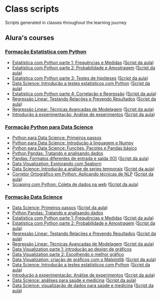 # Class scripts
Scripts generated in classes throughout the learning journey

## Alura's courses
### [Formação Estatística com Python](https://cursos.alura.com.br/formacao-estatistica-python)
* [Estatística com Python parte 1: Frequências e Medidas](https://cursos.alura.com.br/course/estatistica-distribuicoes-e-medidas) ([Script da aula](https://github.com/Daniel-ASG/Aulas_de_cursos/blob/main/Curso_de_Estat%C3%ADstica_Parte_1.ipynb))
* [Estatística com Python parte 2: Probabilidade e Amostragem](https://cursos.alura.com.br/course/estatistica-probabilidade-e-amostragem) ([Script da aula](https://github.com/Daniel-ASG/Aulas_de_cursos/blob/main/Curso_de_Estat%C3%ADstica_Parte_2.ipynb))
* [Estatística com Python parte 3: Testes de hipóteses](https://cursos.alura.com.br/course/estatistica-testes-hipotestes) ([Script da aula](https://github.com/Daniel-ASG/Aulas_de_cursos/blob/main/Curso_de_Estat%C3%ADstica_Parte_3.ipynb))
* [Data Science: Introdução a testes estatísticos com Python](https://cursos.alura.com.br/course/data-science-introducao-a-testes-estatisticos-com-python) ([Script da aula](https://github.com/Daniel-ASG/Aulas_de_cursos/blob/main/data_science_introducao_a_testes_estatisticos_com_python.ipynb))
* [Estatística com Python parte 4: Correlação e Regressão](https://cursos.alura.com.br/course/estatistica-correlacao-regressao) ([Script da aula](https://github.com/Daniel-ASG/Aulas_de_cursos/blob/main/Curso_de_Estat%C3%ADstica_Parte_4.ipynb))
* [Regressão Linear: Testando Relações e Prevendo Resultados](https://cursos.alura.com.br/course/data-science-modelo-regressao-linear) ([Script da aula](https://github.com/Daniel-ASG/Aulas_de_cursos/blob/main/Regress%C3%A3o_Linear_Testando_Rela%C3%A7%C3%B5es_e_Prevendo_Resultados.ipynb))
* [Regressão Linear: Técnicas Avançadas de Modelagem](https://cursos.alura.com.br/course/data-science-modelo-regressao-linear-assimetria-statsmodel) ([Script da aula](https://github.com/Daniel-ASG/Aulas_de_cursos/blob/main/Regress%C3%A3o_Linear_T%C3%A9cnicas_avan%C3%A7adas_de_Modelagem.ipynb))
* [Introdução à experimentação: Análise de experimentos](https://cursos.alura.com.br/course/analise-de-experimentos) ([Script da aula](https://github.com/Daniel-ASG/Course_Classes/blob/main/Planejamento_experimentos_aula.ipynb))

### [Formação Python para Data Science](https://cursos.alura.com.br/formacao-python-data-science)
* [Python para Data Science: Primeiros passos](https://cursos.alura.com.br/course/python-intro)
* [Python para Data Science: Introdução à linguagem e Numpy](https://cursos.alura.com.br/course/python-tipos-listas-numpy)
* [Python para Data Science: Funções, Pacotes e Pandas básico](https://cursos.alura.com.br/course/python-funcoes-pacotes-pandas)
* [Python Pandas: Tratando e analisando dados](https://cursos.alura.com.br/course/introducao-python-pandas)
* [Pandas: Formatos diferentes de entrada e saída (IO)](https://cursos.alura.com.br/course/pandas-io) ([Script da aula](https://github.com/Daniel-ASG/Aulas_de_cursos/blob/main/Pandas_IO.ipynb))
* [Data Visualization: Explorando com Seaborn](https://cursos.alura.com.br/course/data-visualization-com-seaborn)
* [Data Science: Introdução a análise de series temporais](https://cursos.alura.com.br/course/data-science-series-temporais) ([Script da aula](https://github.com/Daniel-ASG/Aulas_de_cursos/blob/main/Time_Series.ipynb))
* [Corretor Ortográfico em Python: Aplicando técnicas de NLP](https://cursos.alura.com.br/course/nlp-corretor-ortografico) ([Script da aula](https://github.com/Daniel-ASG/Aulas_de_cursos/blob/main/Corretor.ipynb))
* [Scraping com Python: Coleta de dados na web](https://cursos.alura.com.br/course/web-scraping-data-science-python) ([Script da aula](https://github.com/Daniel-ASG/Aulas_de_cursos/blob/main/Web_Scraping.ipynb))

### [Formação Data Science](https://cursos.alura.com.br/formacao-data-science)
* [Data Science: Primeiros passos](https://cursos.alura.com.br/course/data-science-primeiros-passos) ([Script da aula](https://github.com/Daniel-ASG/Aulas_de_cursos/blob/main/Introdu%C3%A7%C3%A3o_a_Data_Science.ipynb))
* [Python Pandas: Tratando e analisando dados](https://cursos.alura.com.br/course/introducao-python-pandas) 
* [Estatística com Python parte 1: Frequências e Medidas](https://cursos.alura.com.br/course/estatistica-distribuicoes-e-medidas) ([Script da aula](https://github.com/Daniel-ASG/Aulas_de_cursos/blob/main/Curso_de_Estat%C3%ADstica_Parte_1.ipynb))
* [Estatística com Python parte 2: Probabilidade e Amostragem](https://cursos.alura.com.br/course/estatistica-probabilidade-e-amostragem) ([Script da aula](https://github.com/Daniel-ASG/Aulas_de_cursos/blob/main/Curso_de_Estat%C3%ADstica_Parte_2.ipynb))
* [Regressão Linear: Testando Relações e Prevendo Resultados](https://cursos.alura.com.br/course/data-science-modelo-regressao-linear) ([Script da aula](https://github.com/Daniel-ASG/Aulas_de_cursos/blob/main/Regress%C3%A3o_Linear_Testando_Rela%C3%A7%C3%B5es_e_Prevendo_Resultados.ipynb))
* [Regressão Linear: Técnicas Avançadas de Modelagem](https://cursos.alura.com.br/course/data-science-modelo-regressao-linear-assimetria-statsmodel) ([Script da aula](https://github.com/Daniel-ASG/Aulas_de_cursos/blob/main/Regress%C3%A3o_Linear_T%C3%A9cnicas_avan%C3%A7adas_de_Modelagem.ipynb)) 
* [Data Visualization parte 1: introdução ao design de gráficos](https://cursos.alura.com.br/course/data-visualization) 
* [Data Visualization parte 2: Escolhendo o melhor gráfico](https://cursos.alura.com.br/course/data-visualization-escolhendo-melhor-grafico)
* [Data Visualization: criação de gráficos com o Matplotlib](https://cursos.alura.com.br/course/customizacao-matplot) ([Script da aula](https://github.com/Daniel-ASG/Course_Classes/blob/main/Data_Visualization_cria%C3%A7%C3%A3o_de_gr%C3%A1ficos_com_o_Matplotlib.ipynb))
* [Data Science: Introdução a testes estatísticos com Python](https://cursos.alura.com.br/course/data-science-introducao-a-testes-estatisticos-com-python) ([Script da aula](https://github.com/Daniel-ASG/Course_Classes/blob/main/data_science_introducao_a_testes_estatisticos_com_python.ipynb))
* [Introdução à experimentação: Análise de experimentos](https://cursos.alura.com.br/course/analise-de-experimentos) ([Script da aula](https://github.com/Daniel-ASG/Course_Classes/blob/main/Planejamento_experimentos_aula.ipynb))
* [Data Science: análises para saúde e medicina](https://cursos.alura.com.br/course/data-science-saude-e-medicina) ([Script da aula](https://github.com/Daniel-ASG/Course_Classes/blob/main/Data_Science_an%C3%A1lises_para_sa%C3%BAde_e_medicina.ipynb))
* [Data Science: visualização de dados para saúde e medicina](https://cursos.alura.com.br/course/data-science-visualizacao-saude-e-medicina) ([Script da aula](https://github.com/Daniel-ASG/Course_Classes/blob/main/Data_Science_an%C3%A1lises_para_sa%C3%BAde_e_medicina.ipynb))
